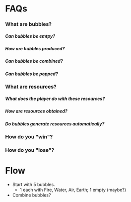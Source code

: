 # FAQs
### What are bubbles?
#####	Can bubbles be emtpy?
#####	How are bubbles produced?
#####	Can bubbles be combined?
#####	Can bubbles be popped?
### What are resources?
#####	What does the player do with these resources?
#####	How are resources obtained?
#####	Do bubbles generate resources automatically?
### How do you "win"?
### How do you "lose"?

# Flow
*	Start with 5 bubbles.
	*	1 each with Fire, Water, Air, Earth; 1 empty (maybe?)
*	Combine bubbles?
